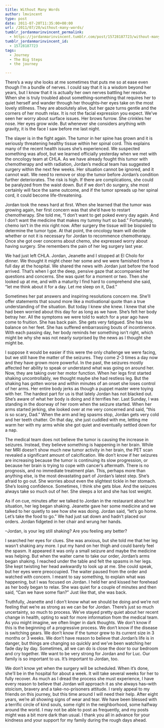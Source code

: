 ```yaml
---
title: Without Many Words
author: lmvincent
type: post
date: 2011-07-20T11:35:00+00:00
url: /2011/07/20/without-many-words/
tumblr_jordanmarinvincent_permalink:
  - https://jordanmarinvincent.tumblr.com/post/15728187723/without-many-words
tumblr_jordanmarinvincent_id:
  - 15728187723
tags:
  - Journey
  - The Big Steps
  - the journey

---
```

There’s a way she looks at me sometimes that puts me so at ease even though I’m a bundle of nerves. I could say that it is a wisdom beyond her years, but I know that it is actually her own nerves battling her resolve. When she is truly troubled about something–something that requires her to quiet herself and wander through her thoughts–her eyes take on the most lovely stillness. They are absolutely alive, but her gaze turns gentle and the corners of her mouth relax. It is not the facial expression you expect. We’ve seen her worry about surface issues. Her brows furrow. She crinkles her nose. Her eyes grow wide. But whenever she considers anything with gravity, it is the face I saw before me last night.

The slayer is in the fight again. The tumor in her spine has grown and it is seriously threatening healthy tissue within her spinal cord. This explains many of the recent health issues she’s experienced. We suspected something was afoot, but we learned officially yesterday when we met with the oncology team at CHLA. As we have already fought this tumor with chemotherapy and with radiation, Jordan’s medical team has suggested surgery within the next few weeks. Her situation cannot be ignored, and it cannot wait. We need to remove or stop the tumor before Jordan’s condition further deteriorates. The risk is high. If there are complications, she could be paralyzed from the waist down. But if we don’t do surgery, she most certainly will face the same outcome, and if the tumor spreads up her spinal cord, it could become life-threatening.

Jordan took the news hard at first. When she learned that the tumor was growing again, her first concern was that she’d have to restart chemotherapy. She told me, “I don’t want to get poked every day again. And I don’t want the medicine that makes my tummy hurt so bad.” Fortunately, chemo isn’t in the mix right now. After surgery the tissue will be biopsied to determine the tumor type. At that point, the oncology team will decide whether or not it is necessary for Jordan to recommence chemotherapy. Once she got over concerns about chemo, she expressed worry about having surgery. She remembers the pain of her leg surgery last year.

We had just left CHLA. Jordan, Jeanette and I stopped at El Cholo for dinner. We thought it might cheer her some and we were famished from a full day at the hospital. We shared the news with Jordan just before the food arrived. That’s when I got the deep, pensive gaze that accompanied her questions and concerns. She was quiet for a moment or two. Then she looked up at me, and with a maturity I find hard to comprehend she said, “let me think about it for a day. Let me sleep on it, Dad.”

Sometimes her pat answers and inspiring resolutions concern me. She’ll offer statements that sound more like a motivational quote than a true understanding of the situation. But today I knew she knew. I knew that she had been worried about this day for as long as we have. She’s felt her body betray her. All the symptoms we were told to watch for a year ago have come to fruition. She has back pain. She gets very fatigued. She has less balance on her feet. She has suffered embarrassing bouts of incontinence. With each passing day, her body reminds her something isn’t right, which might be why she was not nearly surprised by the news as I thought she might be.

I suppose it would be easier if this were the only challenge we were facing, but we still have the matter of the seizures. They come 2-3 times a day now and they have grown more powerful. In the past, the seizures mostly affected her ability to speak or understand what was going on around her. Now, they are taking over her motor function. When her legs first started shaking uncontrollably, we thought maybe she had restless leg. But the shaking has gotten worse and within minutes of an onset she loses control of her arms. Her entire body jerks as though a puppet master were toying with her. The hardest part for us is that lately Jordan has not blacked out. She’s aware of what her body is doing and it terrifies her. Last Sunday, I was standing in the doorway of her room when the seizure started. When her arms started jerking, she looked over at me very concerned and said, “this is so scary, Dad.” When the arm and leg spasms stop, Jordan gets very cold and her teeth chatter. On that day, she just cuddled with me, letting me warm her with my arms while she got quiet and eventually settled down for a nap.

The medical team does not believe the tumor is causing the increase in seizures. Instead, they believe something is happening in her brain. While her MRI doesn’t show much new tumor activity in her brain, the PET scan revealed a significant amount of calcification. We don’t know if her seizures are increasing because the tumor is continuing its slow progression, or because her brain is trying to cope with cancer’s aftermath. There is no prognosis, and no immediate treatment plan. This, perhaps more than anything else, is the most devastating part of Jordan’s latest step. She’s afraid to go out. She worries about even the slightest tickle in her stomach. She’s losing confidence. Sometimes, I think she gets blue. And the seizures always take so much out of her. She sleeps a lot and she has lost weight.

As if on cue, minutes after we talked to Jordan in the restaurant about her situation, her leg began shaking. Jeanette gave her some medicine and we talked to her quietly to see how she was doing. Jordan said, “let’s go home. Let’s take the food to go.” We had just sat down and hadn’t placed our orders. Jordan fidgeted in her chair and wrung her hands.

–Jordan, is your leg still shaking? Are you feeling any better?

I searched her eyes for clues. She was anxious, but she told me that her leg wasn’t shaking any more. I put my hand on her thigh and could barely feel the spasm. It appeared it was only a small seizure and maybe the medicine was helping. But when the waiter came to take our order, Jordan’s arms began shaking. I reached under the table and felt the spasms in her legs. She kept twisting her head awkwardly to look up at me. She could speak, but her eyes were preoccupied. The waiter paused from the order and watched with concern. I meant to say something, to explain what was happening, but I was focused on Jordan. I held her and kissed her forehead as her body began to relax. She was quiet for a couple of minutes and then said, “Can we have some flan?” Just like that, she was back.

Truthfully, Jeanette and I don’t know what we should be doing and we’re not feeling that we’re as strong as we can be for Jordan. There’s just so much uncertainty, so much to process. We’ve stayed pretty quiet about her recent change in health, opting to wait for more information from the medical team. As you might imagine, we often linger in dark thoughts. We don’t know if this is the beginning of a progressive process. We don’t know if the disease is switching gears. We don’t know if the tumor grew to its current size in 3 months or 3 weeks. We don’t have reason to believe that Jordan’s life is in danger, but things are changing so quickly and we’ve been watching her fade day by day. Sometimes, all we can do is close the door to our bedroom and cry together. We want to be very strong for Jordan and for Luc. Our family is so important to us. It’s important to Jordan, too.

We don’t know yet when the surgery will be scheduled. When it’s done, she’ll be in the hospital for about a week. It will take several weeks for her to fully recover. As much as I dread the process she must experience, I have every reason to believe that Jordan will approach it as she always has–with stoicism, bravery and a take-no-prisoners attitude. I rarely appeal to my friends on this journey, but this time around I will need their help. After eight years, we’re all showing signs of wear and tear. We have been blessed with a terrific circle of kind souls, some right in the neighborhood, some halfway around the world. I may not be able to post as frequently, and my posts might was a bit more dark than usual. I thank you all in advance for your kindness and your support for my family during the rough days ahead.